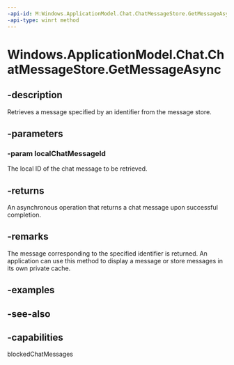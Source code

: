 ```yaml
---
-api-id: M:Windows.ApplicationModel.Chat.ChatMessageStore.GetMessageAsync(System.String)
-api-type: winrt method
---
```


<!-- Method syntax
public Windows.Foundation.IAsyncOperation<Windows.ApplicationModel.Chat.ChatMessage> GetMessageAsync(System.String localChatMessageId)
-->

# Windows.ApplicationModel.Chat.ChatMessageStore.GetMessageAsync

## -description
Retrieves a message specified by an identifier from the message store.

## -parameters
### -param localChatMessageId
The local ID of the chat message to be retrieved.

## -returns
An asynchronous operation that returns a chat message upon successful completion.

## -remarks
The message corresponding to the specified identifier is returned. An application can use this method to display a message or store messages in its own private cache.

## -examples

## -see-also


## -capabilities
blockedChatMessages